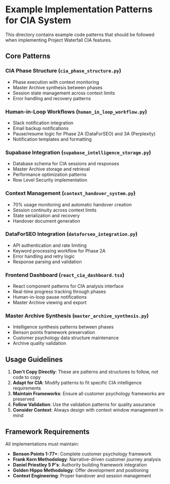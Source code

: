 # Example Implementation Patterns for CIA System

This directory contains example code patterns that should be followed when implementing Project Waterfall CIA features.

## Core Patterns

### CIA Phase Structure (`cia_phase_structure.py`)
- Phase execution with context monitoring
- Master Archive synthesis between phases
- Session state management across context limits
- Error handling and recovery patterns

### Human-in-Loop Workflows (`human_in_loop_workflow.py`)
- Slack notification integration
- Email backup notifications
- Pause/resume logic for Phase 2A (DataForSEO) and 3A (Perplexity)
- Notification templates and formatting

### Supabase Integration (`supabase_intelligence_storage.py`)
- Database schema for CIA sessions and responses
- Master Archive storage and retrieval
- Performance optimization patterns
- Row Level Security implementation

### Context Management (`context_handover_system.py`)
- 70% usage monitoring and automatic handover creation
- Session continuity across context limits
- State serialization and recovery
- Handover document generation

### DataForSEO Integration (`dataforseo_integration.py`)
- API authentication and rate limiting
- Keyword processing workflow for Phase 2A
- Error handling and retry logic
- Response parsing and validation

### Frontend Dashboard (`react_cia_dashboard.tsx`)
- React component patterns for CIA analysis interface
- Real-time progress tracking through phases
- Human-in-loop pause notifications
- Master Archive viewing and export

### Master Archive Synthesis (`master_archive_synthesis.py`)
- Intelligence synthesis patterns between phases
- Benson points framework preservation
- Customer psychology data structure maintenance
- Archive quality validation

## Usage Guidelines

1. **Don't Copy Directly**: These are patterns and structures to follow, not code to copy
2. **Adapt for CIA**: Modify patterns to fit specific CIA intelligence requirements
3. **Maintain Frameworks**: Ensure all customer psychology frameworks are preserved
4. **Follow Validation**: Use the validation patterns for quality assurance
5. **Consider Context**: Always design with context window management in mind

## Framework Requirements

All implementations must maintain:
- **Benson Points 1-77+**: Complete customer psychology framework
- **Frank Kern Methodology**: Narrative-driven customer journey analysis
- **Daniel Priestley 5 P's**: Authority building framework integration
- **Golden Hippo Methodology**: Offer development and positioning
- **Context Engineering**: Proper handover and session management